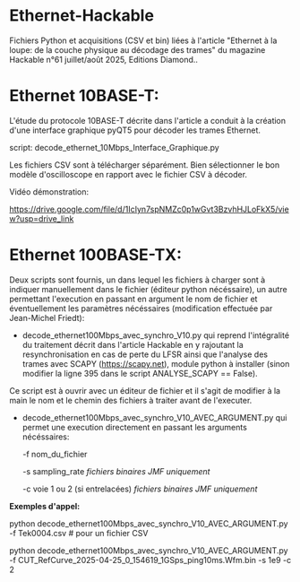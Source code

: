 # Ethernet-Hackable
Fichiers Python et acquisitions (CSV et bin) liées à l'article "Ethernet à la loupe: de la couche physique au décodage des trames" du magazine Hackable n°61 juillet/août 2025, Editions Diamond..

# Ethernet 10BASE-T:

L'étude du protocole 10BASE-T décrite dans l'article a conduit à la création d'une interface graphique pyQT5 pour décoder les trames Ethernet.

script: decode_ethernet_10Mbps_Interface_Graphique.py

Les fichiers CSV sont à télécharger séparément. Bien sélectionner le bon modèle d'oscilloscope en rapport avec le fichier CSV à décoder.

Vidéo démonstration:

https://drive.google.com/file/d/1IcIyn7spNMZc0p1wGvt3BzvhHJLoFkX5/view?usp=drive_link


# Ethernet 100BASE-TX: 

Deux scripts sont fournis, un dans lequel les fichiers à charger sont à indiquer manuellement dans le fichier (éditeur python nécéssaire), un autre permettant l'execution en passant en argument le nom de fichier et éventuellement les paramètres nécéssaires (modification effectuée par Jean-Michel Friedt):

- decode_ethernet100Mbps_avec_synchro_V10.py qui reprend l'intégralité du traitement décrit dans l'article Hackable en y rajoutant la resynchronisation en cas de perte du LFSR ainsi que l'analyse des trames avec SCAPY (https://scapy.net), module python à installer (sinon modifier la ligne 395 dans le script ANALYSE_SCAPY == False).

Ce script est à ouvrir avec un éditeur de fichier et il s'agit de modifier à la main le nom et le chemin des fichiers à traiter avant de l'executer.




- decode_ethernet100Mbps_avec_synchro_V10_AVEC_ARGUMENT.py qui permet une execution directement en passant les arguments nécéssaires:

  -f nom_du_fichier
  
  -s sampling_rate   *fichiers binaires JMF uniquement*
  
  -c voie 1 ou 2 (si entrelacées)   *fichiers binaires JMF uniquement*

**Exemples d'appel:**

python decode_ethernet100Mbps_avec_synchro_V10_AVEC_ARGUMENT.py -f Tek0004.csv   # pour un fichier CSV

python decode_ethernet100Mbps_avec_synchro_V10_AVEC_ARGUMENT.py -f CUT_RefCurve_2025-04-25_0_154619_1GSps_ping10ms.Wfm.bin -s 1e9 -c 2




